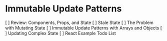 # Immutable Update  Patterns

[ ] Review: Components, Props, and State
[ ] Stale State
[ ] The Problem with Mutating State
[ ] Immutable Update Patterns with Arrays and Objects
[ ] Updating Complex State
[ ] React Example Todo List
